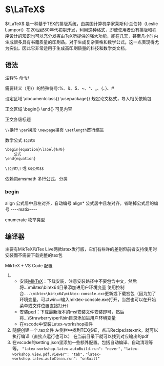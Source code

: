 # $\LaTeX$

$\LaTeX$ 是一种基于ΤΕΧ的排版系统，由美国计算机学家莱斯利·兰伯特（Leslie Lamport）在20世纪80年代初期开发，利用这种格式，即使使用者没有排版和程序设计的知识也可以充分发挥由TeX所提供的强大功能，能在几天，甚至几小时内生成很多具有书籍质量的印刷品。对于生成复杂表格和数学公式，这一点表现得尤为突出。因此它非常适用于生成高印刷质量的科技和数学类文档。

## 语法

注释%
命令/

需要转义（用/）的特殊符号:%、&、$、~、^、_、{、}、#

设定区域
\documentclass{}
\usepackage{}
规定论文格式，导入相关依赖包

正文区域
\begin{}
\end{}
可见内容

正文各级标题

`\\`换行
`\par`换段
`\newpage`换页
`\setlength`首行缩进

数学公式
`$公式$`

```w
\begin{equation}\label{标签}
    公式
\end{equation}
```

`\[公式\]` 或 `$$公式$$`

依赖包amsmath
多行公式，分类

### begin

align 公式居中且左对齐，自动编号
align* 公式居中且左对齐，省略掉公式后的编号
----matix----

enumerate 枚举类型

## 编译器

主要有MikTeX和Tex Live两款latex发行版，它们有些许的差别但前者支持使用时安装而不需要下载完整的tex包

MikTeX + VS Code 配置

1. * 安装[MikTeX](https://miktex.org/download)：下载安装，注意安装路径中不要包含中文，然后将...\miktex\bin\x64目录添加进用户环境变量
   使用控制台`...\miktex\bin\x64\miktex-console.exe`更新或下载宏包（因为加了环境变量，可以win+r输入miktex-console.exe打开，当然也可以在开始菜单或文件位置直接打开）
   * 安装[perl](https://strawberryperl.com/)：下载最新版本的msi安装文件安装即可，然后将...\Strawberry\perl\bin目录添加进用户环境变量
   * 在vscode中安装Latex-workshop插件
2. 随便创建一个.tex文件
   左侧栏中找到TEX按钮，点击Recipe:latexmk，就可以执行编译（直接点运行也可以）
   在当前目录下就可以找到对应输出的pdf
3. 在vscode的setting.json里添加一些额外配置。包括自动编译、自动清理等等。
   `"latex-workshop.latex.autoBuild.run": "never",`
   `"latex-workshop.view.pdf.viewer": "tab",`
   `"latex-workshop.latex.autoClean.run": "onBuilt"`
